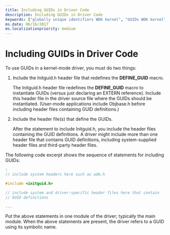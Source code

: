 ```yaml
---
title: Including GUIDs in Driver Code
description: Including GUIDs in Driver Code
keywords: ["globally unique identifiers WDK kernel", "GUIDs WDK kernel", "identifiers WDK GUIDs"]
ms.date: 06/16/2017
ms.localizationpriority: medium
---
```


# Including GUIDs in Driver Code





To use GUIDs in a kernel-mode driver, you must do two things:

1.  Include the Initguid.h header file that redefines the **DEFINE\_GUID** macro.

    The Initguid.h header file redefines the **DEFINE\_GUID** macro to instantiate GUIDs (versus just declaring an EXTERN reference). Include this header file in the driver source file where the GUIDs should be instantiated. (User-mode applications include Objbase.h before including header files containing GUID definitions.)

2.  Include the header file(s) that define the GUIDs.

    After the statement to include Initguid.h, you include the header files containing the GUID definitions. A driver might include more than one header file that contains GUID definitions, including system-supplied header files and third-party header files.

The following code excerpt shows the sequence of statements for including GUIDs:

```cpp
:
// include system headers here such as wdm.h

#include <initguid.h>

// include system and driver-specific header files here that contain
// GUID definitions

...
```

Put the above statements in one module of the driver; typically the main module. When the above statements are present, the driver refers to a GUID using its symbolic name.








